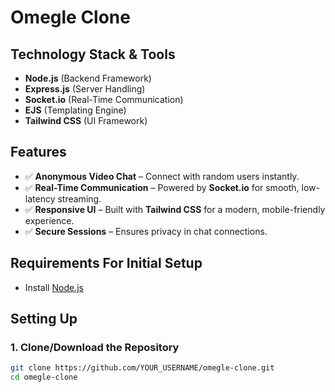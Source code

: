 # Omegle Clone  

## Technology Stack & Tools  
- **Node.js** (Backend Framework)  
- **Express.js** (Server Handling)  
- **Socket.io** (Real-Time Communication)  
- **EJS** (Templating Engine)  
- **Tailwind CSS** (UI Framework)  

## Features  
- ✅ **Anonymous Video Chat** – Connect with random users instantly.  
- ✅ **Real-Time Communication** – Powered by **Socket.io** for smooth, low-latency streaming.  
- ✅ **Responsive UI** – Built with **Tailwind CSS** for a modern, mobile-friendly experience.  
- ✅ **Secure Sessions** – Ensures privacy in chat connections.  

## Requirements For Initial Setup  
- Install [Node.js](https://nodejs.org/)  

## Setting Up  

### 1. Clone/Download the Repository  
```bash
git clone https://github.com/YOUR_USERNAME/omegle-clone.git
cd omegle-clone

